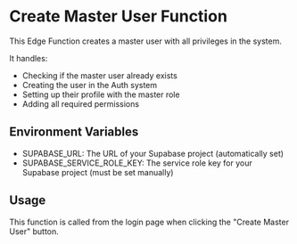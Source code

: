
# Create Master User Function

This Edge Function creates a master user with all privileges in the system.

It handles:
- Checking if the master user already exists
- Creating the user in the Auth system
- Setting up their profile with the master role
- Adding all required permissions

## Environment Variables
- SUPABASE_URL: The URL of your Supabase project (automatically set)
- SUPABASE_SERVICE_ROLE_KEY: The service role key for your Supabase project (must be set manually)

## Usage
This function is called from the login page when clicking the "Create Master User" button.
